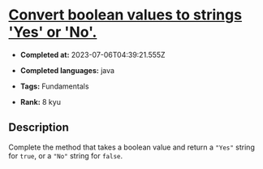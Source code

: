 # [Convert boolean values to strings 'Yes' or 'No'.](https://www.codewars.com/kata/53369039d7ab3ac506000467)

- **Completed at:** 2023-07-06T04:39:21.555Z

- **Completed languages:** java

- **Tags:** Fundamentals

- **Rank:** 8 kyu

## Description

Complete the method that takes a boolean value and return a `"Yes"` string for `true`, or a `"No"` string for `false`.
